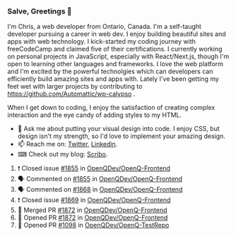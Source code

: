 ### Salve, Greetings 👋

I'm Chris, a web developer from Ontario, Canada. I'm a self-taught developer pursuing a career in web dev. I enjoy building beautiful sites and apps with web technology.
I kick-started my coding journey with freeCodeCamp and claimed five of their certifications.  I currently working on personal projects in JavaScript, especially with React/Next.js, though I'm open to learning other languages and frameworks. I love the web platform and I'm excited by the powerful technolgies which can developers can efficiently build amazing sites and apps with. Lately I've been getting my feet wet with larger projects by contributing to https://github.com/Automattic/wp-calypso .

When I get down to coding, I enjoy the satisfaction of creating complex interaction and the eye candy of adding styles to my HTML. 

- 💬 Ask me about putting your visual design into code. I enjoy CSS, but design isn't my strength, so I'd love to implement your amazing design.
- 📫 Reach me on: [Twitter](https://twitter.com/Christo28120856), [Linkedin](https://www.linkedin.com/in/christopher-stevers-07b9a5204/).
- ⌨ Check out my blog: [Scribo](https://christopherstevers.cf).
<!--
**Christopher-Stevers/Christopher-Stevers** is a ✨ _special_ ✨ repository because its `README.md` (this file) appears on your GitHub profile.

Here are some ideas to get you started:

- 🔭 I’m currently working on ...
- 🌱 I’m currently learning ...
- 👯 I’m looking to collaborate on ...
- 🤔 I’m looking for help with ...
- 😄 Pronouns: ...
- ⚡ Fun fact: ...
-->

<!--START_SECTION:activity-->
1. ❗️ Closed issue [#1855](https://github.com/OpenQDev/OpenQ-Frontend/issues/1855) in [OpenQDev/OpenQ-Frontend](https://github.com/OpenQDev/OpenQ-Frontend)
2. 🗣 Commented on [#1855](https://github.com/OpenQDev/OpenQ-Frontend/issues/1855) in [OpenQDev/OpenQ-Frontend](https://github.com/OpenQDev/OpenQ-Frontend)
3. 🗣 Commented on [#1868](https://github.com/OpenQDev/OpenQ-Frontend/issues/1868) in [OpenQDev/OpenQ-Frontend](https://github.com/OpenQDev/OpenQ-Frontend)
4. ❗️ Closed issue [#1869](https://github.com/OpenQDev/OpenQ-Frontend/issues/1869) in [OpenQDev/OpenQ-Frontend](https://github.com/OpenQDev/OpenQ-Frontend)
5. 🎉 Merged PR [#1872](https://github.com/OpenQDev/OpenQ-Frontend/pull/1872) in [OpenQDev/OpenQ-Frontend](https://github.com/OpenQDev/OpenQ-Frontend)
6. 💪 Opened PR [#1872](https://github.com/OpenQDev/OpenQ-Frontend/pull/1872) in [OpenQDev/OpenQ-Frontend](https://github.com/OpenQDev/OpenQ-Frontend)
7. 💪 Opened PR [#1098](https://github.com/OpenQDev/OpenQ-TestRepo/pull/1098) in [OpenQDev/OpenQ-TestRepo](https://github.com/OpenQDev/OpenQ-TestRepo)
<!--END_SECTION:activity-->
